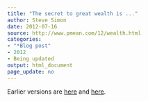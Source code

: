 ```yaml
---
title: "The secret to great wealth is ..."
author: Steve Simon
date: 2012-07-16
source: http://www.pmean.com/12/wealth.html
categories:
- "*Blog post"
- 2012
- Being updated
output: html_document
page_update: no
---
```


Earlier versions are [here][sim1] and [here][sim2].
 
[sim1]: http://www.pmean.com/12/wealth.html
[sim2]: http://new.pmean.com/wealth-secret/
